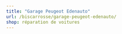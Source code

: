 ```yaml
---
title: "Garage Peugeot Edenauto"
url: /biscarrosse/garage-peugeot-edenauto/
shop: réparation de voitures
---
```

